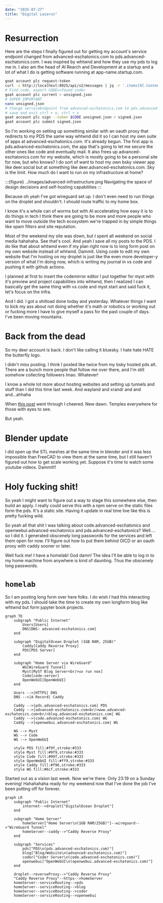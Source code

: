 ```yaml
---
date: "2025-07-27"
title: "Digital Lazarus"
---
```


# Resurrection

Here are the steps I finally figured out for getting my account's service endpoint changed from advanced-eschatonics.com to pds.advanced-eschatonics.com. I was inspired by whtwnd and how they use my pds to log me in. I also am the head of AI Rearch and Development at a startup and a lot of what I do is getting software running at app-name.startup.com. 


```bash
goat account plc request-token
curl -s http://localhost:8025/api/v2/messages | jq -r '.items[0].Content.Body'
# Find code, export CODE=<found code>
goat account plc current > unsigned.json
# SUPER IMPORTANT 
nano unsigned.json
# Change serviceEndpoint from advanced-eschatonics.com to pds.advanced-eschatonics.com
# save and exit ctrl + o, ctrl + x
goat account plc sign --token $CODE unsigned.json > signed.json
goat account plc submit signed.json
```


So I'm working on setting up something similar with an oauth proxy that redirects to my PDS the same way whtwnd did it so I can host my own suite of apps at advanced-eschatonics.com. It's already begun. The first app is pds.advanced-eschatonics.com, the app that's going to let me secure the other ones like code and eventually mail. It also frees up advanced-eschatonics.com for my website, which is mostly going to be a personal site for now, but who knows? I do sort of want to host my own bsky viewer app like deer.social but at something like deer.advanced-eschatonics.com. Sky is the limit. How much do I want to run on my infrastructure at home?


:::{figure} ../images/advanced-infrastructure.png
Navigating the space of design decisions and self-hosting capabilities
:::

Because oh yeah I've got wireguard set up. I don't even need to run things on the droplet and shouldn't. I should route traffic to my home box.

I know it's a whole can of worms but with AI accelerating how easy it is to do things in tech I think there are going to be more and more people who want to move outside the tech ecosystem we're trapped in by simple things like spam filters and site reputation.

Most of the weekend my site was down, but I spent all weekend on social media hahahaha. See that's cool. And yeah I save all my posts to the PDS. I do like that about whtwnd even if my plan right now is to long form post on my own website instead of whtwnd. Dammit. Using code to edit my own website that I'm hosting on my droplet is just like the even more developer-y version of what I'm doing now, which is writing my journal in vs code and pushing it with github actions.

I planned at first to insert the codemirror editor I put together for myst with it's preview and project capabilities into whtwnd, then I realized I can basically get the same thing with vs code and myst start and said fuck it, let's focus on the infra.

And I did. I got a shitload done today and yesterday. Whatever things I want to kick my ass about not doing whether it's math or robotics or working out or fucking more I have to give myself a pass for the past couple of days. I've been moving mountains.


# Back from the dead


So my deer account is back. I don't like calling it bluesky. I hate hate HATE the butterfly logo.

I didn't miss posting. I think I posted like twice from my bsky hosted pds alt. There are a bunch more people that follow me over there, and I'm still somehow collecting followers lmao. Whatever!

I know a whole lot more about hosting websites and setting up tunnels and stuff than I did this time last week. And wayland and xrandr and and and...ahhaha

When [this post][test] went through I cheered. New dawn. Temples everywhere for those with eyes to see.

But yeah.


# Blender update

I did open up the STL meshes at the same time in blender and it was less impossible than FreeCAD to view them at the same time, but I still haven't figured out how to get scale working yet. Suppose it's time to watch some youtube videos. Dammit!!




# Holy fucking shit!

So yeah I might want to figure out a way to stage this somewhere else, then build an apply. I really could serve this with a npm serve on the static files form the pds. It's a static site. Having it update in real time live like this is pretty fucking wild.


So yeah all that shit I was talking about code.advanced-eschatonics and openwebui.advanced-eschatonics and pds.advanced-eschatonics? Well.... so I did it. I generated obscenely long passwords for the services and left them open for now. I'll figure out how to put them behind OICD or an oauth proxy with caddy sooner or later.

Well fuck me! I have a homelab! God damn! The idea I'll be able to log in to my home machine from anywhere is kind of daunting. Thus the obscenely long passwords.


# `homelab`

So I am posting long form over here folks. I do wish I had this interacting with my pds. I should take the time to create my own longform blog like whtwnd but form jupyter book projects.


```mermaid
graph TD
    subgraph "Public Internet"
        Users[Users]
        DNS[DNS: advanced-eschatonics.com]
    end

    subgraph "DigitalOcean Droplet (1GB RAM, 25GB)"
        Caddy[Caddy Reverse Proxy]
        PDS[PDS Server]
    end

    subgraph "Home Server via WireGuard"
        WG[WireGuard Tunnel]
        Myst[MyST Blog Server<br/>uv run nox]
        Code[code-server]
        OpenWebUI[OpenWebUI]
    end

    Users -->|HTTPS| DNS
    DNS -->|A Record| Caddy
    
    Caddy -->|pds.advanced-eschatonics.com| PDS
    Caddy -->|advanced-eschatonics.com<br/>www.advanced-eschatonics.com<br/>blog.advanced-eschatonics.com| WG
    Caddy -->|code.advanced-eschatonics.com| WG
    Caddy -->|openwebui.advanced-eschatonics.com| WG
    
    WG --> Myst
    WG --> Code
    WG --> OpenWebUI

    style PDS fill:#f9f,stroke:#333
    style Myst fill:#9f9,stroke:#333
    style Code fill:#99f,stroke:#333
    style OpenWebUI fill:#ff9,stroke:#333
    style Caddy fill:#f96,stroke:#333
    style WG fill:#6cf,stroke:#333
```

Started out as a vision last week. Now we're there. Only 23:19 on a Sunday evening! Hahahahaha ready for my weekend now that I've done the job I've been putting off for forever.


```
graph LR
    subgraph "Public Internet"
        internet-->droplet["DigitalOcean Droplet"]
    end

    subgraph "Home Server"
        homeServer["Home Server\n(1GB RAM/25GB)"]--wireguard-->"WireGuard Tunnel"
        homeServer--caddy-->"Caddy Reverse Proxy"
    end

    subgraph "Services"
        pds["PDS\n(pds.advanced-eschatonics.com)"]
        blog["Blog/Website\n(advanced-eschatonics.com)"]
        coder["Coder Server\n(code.advanced-eschatonics.com)"]
        openwebui["OpenWebUI\n(openwebui.advanced-eschatonics.com)"]
    end

    droplet--reverseProxy-->"Caddy Reverse Proxy"
    "Caddy Reverse Proxy"--https-->homeServer
    homeServer--serviceRouting-->pds
    homeServer--serviceRouting-->blog
    homeServer--serviceRouting-->coder
    homeServer--serviceRouting-->openwebui
```

[test]: https://deer.social/profile/did:plc:6amf2dzllh6lvnsqxsr4nf6e/post/3luxtfidmnk2f